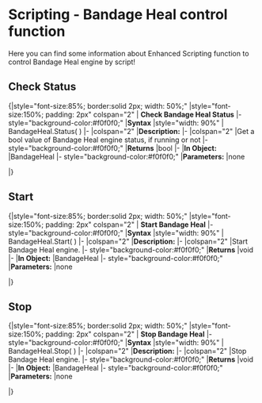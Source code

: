 # Scripting - Bandage Heal control function
Here you can find some information about Enhanced Scripting function to control Bandage Heal engine by script!

## Check Status

{|style="font-size:85%; border:solid 2px; width: 50%;"
|style="font-size:150%;  padding: 2px" colspan="2" | **Check Bandage Heal Status**
|- style="background-color:#f0f0f0;"
|**Syntax**
|style="width: 90%" | BandageHeal.Status( )
|-
|colspan="2" |**Description:**
|-
|colspan="2" |Get a bool value of Bandage Heal engine status, if running or not
|- style="background-color:#f0f0f0;"
|**Returns**
|bool
|-
|**In Object:**
|BandageHeal
|- style="background-color:#f0f0f0;"
|**Parameters:**
|none

|}

## Start

{|style="font-size:85%; border:solid 2px; width: 50%;"
|style="font-size:150%;  padding: 2px" colspan="2" | **Start Bandage Heal**
|- style="background-color:#f0f0f0;"
|**Syntax**
|style="width: 90%" | BandageHeal.Start( )
|-
|colspan="2" |**Description:**
|-
|colspan="2" |Start Bandage Heal engine.
|- style="background-color:#f0f0f0;"
|**Returns**
|void
|-
|**In Object:**
|BandageHeal
|- style="background-color:#f0f0f0;"
|**Parameters:**
|none

|}

## Stop

{|style="font-size:85%; border:solid 2px; width: 50%;"
|style="font-size:150%;  padding: 2px" colspan="2" | **Stop Bandage Heal**
|- style="background-color:#f0f0f0;"
|**Syntax**
|style="width: 90%" | BandageHeal.Stop( )
|-
|colspan="2" |**Description:**
|-
|colspan="2" |Stop Bandage Heal engine.
|- style="background-color:#f0f0f0;"
|**Returns**
|void
|-
|**In Object:**
|BandageHeal
|- style="background-color:#f0f0f0;"
|**Parameters:**
|none

|}

